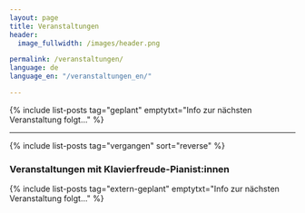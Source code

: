 ```yaml
---
layout: page
title: Veranstaltungen
header:
  image_fullwidth: /images/header.png

permalink: /veranstaltungen/
language: de
language_en: "/veranstaltungen_en/"

---
```



{% include list-posts tag="geplant" emptytxt="Info zur nächsten Veranstaltung folgt..." %}

----

{% include list-posts tag="vergangen" sort="reverse"  %}

### Veranstaltungen mit Klavierfreude-Pianist:innen

{% include list-posts tag="extern-geplant" emptytxt="Info zur nächsten Veranstaltung folgt..." %}


